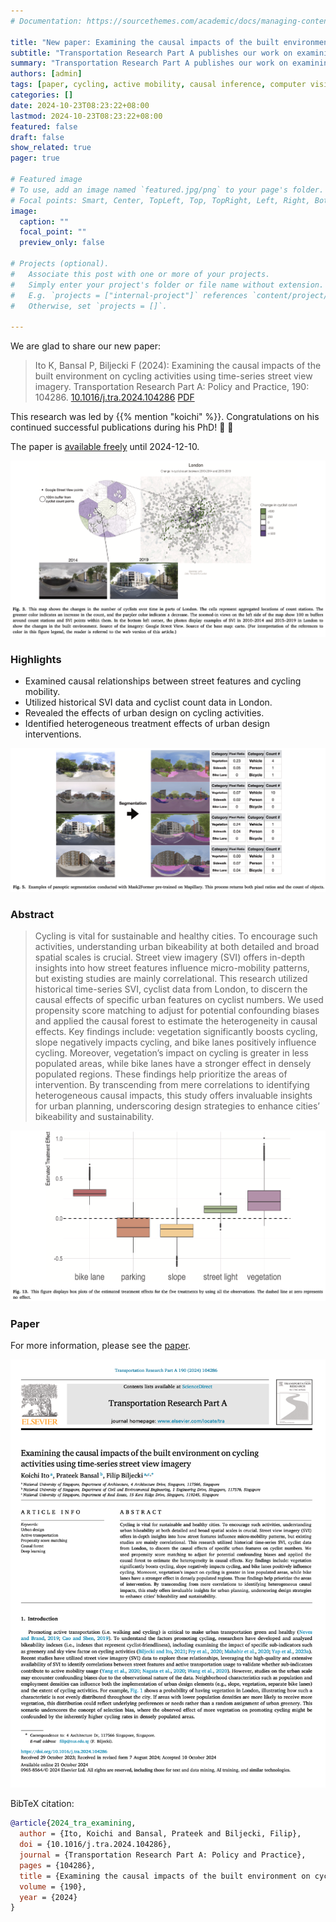 ```yaml
---
# Documentation: https://sourcethemes.com/academic/docs/managing-content/

title: "New paper: Examining the causal impacts of the built environment on cycling activities using time-series street view imagery"
subtitle: "Transportation Research Part A publishes our work on examining the causal relationships between street features and cycling mobility."
summary: "Transportation Research Part A publishes our work on examining the causal relationships between street features and cycling mobility."
authors: [admin]
tags: [paper, cycling, active mobility, causal inference, computer vision, street view, urban design, active transportation, propensity score matching, causal forest, deep learning]
categories: []
date: 2024-10-23T08:23:22+08:00
lastmod: 2024-10-23T08:23:22+08:00
featured: false
draft: false
show_related: true
pager: true

# Featured image
# To use, add an image named `featured.jpg/png` to your page's folder.
# Focal points: Smart, Center, TopLeft, Top, TopRight, Left, Right, BottomLeft, Bottom, BottomRight.
image:
  caption: ""
  focal_point: ""
  preview_only: false

# Projects (optional).
#   Associate this post with one or more of your projects.
#   Simply enter your project's folder or file name without extension.
#   E.g. `projects = ["internal-project"]` references `content/project/deep-learning/index.md`.
#   Otherwise, set `projects = []`.

---
```


We are glad to share our new paper:

> Ito K, Bansal P, Biljecki F (2024): Examining the causal impacts of the built environment on cycling activities using time-series street view imagery. Transportation Research Part A: Policy and Practice, 190: 104286. [<i class="ai ai-doi-square ai"></i> 10.1016/j.tra.2024.104286](https://doi.org/10.1016/j.tra.2024.104286) [<i class="far fa-file-pdf"></i> PDF](/publication/2024-tra-examining/2024-tra-examining.pdf)</i>

This research was led by {{% mention "koichi" %}}.
Congratulations on his continued successful publications during his PhD! :raised_hands: :clap:

The paper is [available freely](https://authors.elsevier.com/a/1jzWn3Rd3v3eSF) until 2024-12-10.

![](1.png)


### Highlights

+ Examined causal relationships between street features and cycling mobility.
+ Utilized historical SVI data and cyclist count data in London.
+ Revealed the effects of urban design on cycling activities.
+ Identified heterogeneous treatment effects of urban design interventions.

![](2.png)


### Abstract

> Cycling is vital for sustainable and healthy cities. To encourage such activities, understanding urban bikeability at both detailed and broad spatial scales is crucial. Street view imagery (SVI) offers in-depth insights into how street features influence micro-mobility patterns, but existing studies are mainly correlational. This research utilized historical time-series SVI, cyclist data from London, to discern the causal effects of specific urban features on cyclist numbers. We used propensity score matching to adjust for potential confounding biases and applied the causal forest to estimate the heterogeneity in causal effects. Key findings include: vegetation significantly boosts cycling, slope negatively impacts cycling, and bike lanes positively influence cycling. Moreover, vegetation’s impact on cycling is greater in less populated areas, while bike lanes have a stronger effect in densely populated regions. These findings help prioritize the areas of intervention. By transcending from mere correlations to identifying heterogeneous causal impacts, this study offers invaluable insights for urban planning, underscoring design strategies to enhance cities’ bikeability and sustainability.

![](3.png)

### Paper 

For more information, please see the [paper](/publication/2024-tra-examining/).

[![](page-one.png)](/publication/2024-tra-examining/)

BibTeX citation:
```bibtex
@article{2024_tra_examining,
  author = {Ito, Koichi and Bansal, Prateek and Biljecki, Filip},
  doi = {10.1016/j.tra.2024.104286},
  journal = {Transportation Research Part A: Policy and Practice},
  pages = {104286},
  title = {Examining the causal impacts of the built environment on cycling activities using time-series street view imagery},
  volume = {190},
  year = {2024}
}
```
